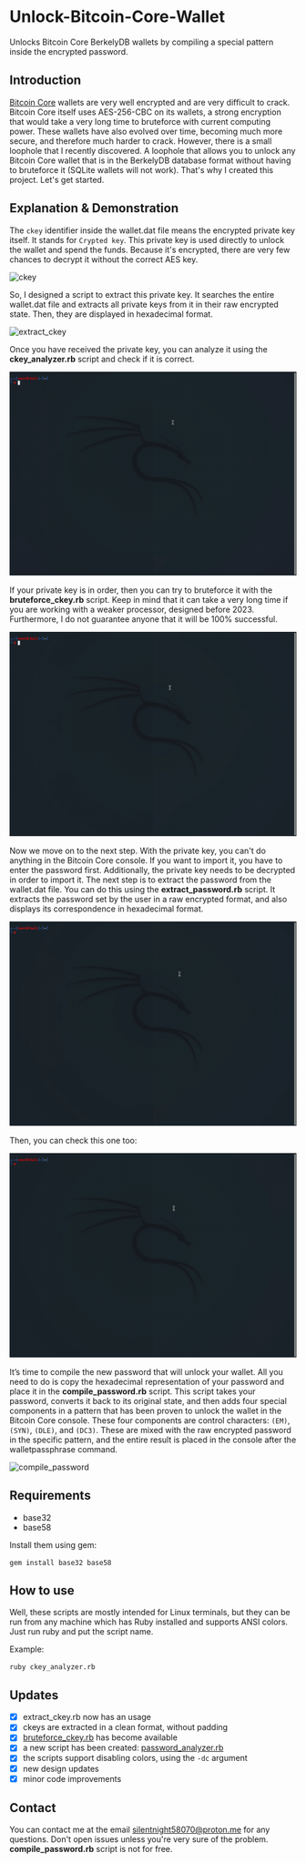 # Unlock-Bitcoin-Core-Wallet
Unlocks Bitcoin Core BerkelyDB wallets by compiling a special pattern inside the encrypted password.
## Introduction
[Bitcoin Core](https://bitcoin.org/en/bitcoin-core/wallet) wallets are very well encrypted and are very difficult to crack. Bitcoin Core itself uses AES-256-CBC on its wallets, a strong encryption that would take a very long time to bruteforce with current computing power. These wallets have also evolved over time, becoming much more secure, and therefore much harder to crack. However, there is a small loophole that I recently discovered. A loophole that allows you to unlock any Bitcoin Core wallet that is in the BerkelyDB database format without having to bruteforce it (SQLite wallets will not work). That's why I created this project. Let's get started.
## Explanation & Demonstration
The `ckey` identifier inside the wallet.dat file means the encrypted private key itself. It stands for `Crypted key`. This private key is used directly to unlock the wallet and spend the funds. Because it's encrypted, there are very few chances to decrypt it without the correct AES key.

![ckey](https://github.com/silentnight717/Unlock-Bitcoin-Core-Wallet/blob/main/assets/ckey.png)

So, I designed a script to extract this private key. It searches the entire wallet.dat file and extracts all private keys from it in their raw encrypted state. Then, they are displayed in hexadecimal format.

![extract_ckey](https://github.com/silentnight717/Unlock-Bitcoin-Core-Wallet/blob/main/assets/extract_ckey.gif) 

Once you have received the private key, you can analyze it using the **ckey_analyzer.rb** script and check if it is correct.

![ckey_analyzer](https://github.com/silentnight717/Unlock-Bitcoin-Core-Wallet/blob/main/assets/ckey_analyzer.gif)

If your private key is in order, then you can try to bruteforce it with the **bruteforce_ckey.rb** script. Keep in mind that it can take a very long time if you are working with a weaker processor, designed before 2023. Furthermore, I do not guarantee anyone that it will be 100% successful.

![bruteforce_ckey](https://github.com/silentnight717/Unlock-Bitcoin-Core-Wallet/blob/main/assets/bruteforce_ckey.gif)

Now we move on to the next step. With the private key, you can't do anything in the Bitcoin Core console. If you want to import it, you have to enter the password first. Additionally, the private key needs to be decrypted in order to import it. The next step is to extract the password from the wallet.dat file. You can do this using the **extract_password.rb** script. It extracts the password set by the user in a raw encrypted format, and also displays its correspondence in hexadecimal format.

![extract_password](https://github.com/silentnight717/Unlock-Bitcoin-Core-Wallet/blob/main/assets/extract_password.gif)

Then, you can check this one too:

![password_analyzer](https://github.com/silentnight717/Unlock-Bitcoin-Core-Wallet/blob/main/assets/password_analyzer.gif)

It’s time to compile the new password that will unlock your wallet. All you need to do is copy the hexadecimal representation of your password and place it in the **compile_password.rb** script. This script takes your password, converts it back to its original state, and then adds four special components in a pattern that has been proven to unlock the wallet in the Bitcoin Core console. These four components are control characters: `(EM)`, `(SYN)`, `(DLE)`, and `(DC3)`. These are mixed with the raw encrypted password in the specific pattern, and the entire result is placed in the console after the walletpassphrase command.

![compile_password](https://github.com/silentnight717/Unlock-Bitcoin-Core-Wallet/blob/main/assets/compile_password.gif)

## Requirements
* base32
* base58

Install them using gem: 
```
gem install base32 base58
```
## How to use
Well, these scripts are mostly intended for Linux terminals, but they can be run from any machine which has Ruby installed and supports ANSI colors. Just run ruby and put the script name.

Example: 
```
ruby ckey_analyzer.rb
```

## Updates
- [X] extract_ckey.rb now has an usage
- [X] ckeys are extracted in a clean format, without padding 
- [X] [bruteforce_ckey.rb](https://github.com/silentnight717/Unlock-Bitcoin-Core-Wallet/blob/main/bruteforce_ckey.rb) has become available
- [X] a new script has been created: [password_analyzer.rb](https://github.com/silentnight717/Unlock-Bitcoin-Core-Wallet/blob/main/password_analyzer.rb)
- [X] the scripts support disabling colors, using the `-dc` argument
- [X] new design updates
- [X] minor code improvements

## Contact
You can contact me at the email silentnight58070@proton.me for any questions. Don't open issues unless you're very sure of the problem. **compile_password.rb** script is not for free. 
